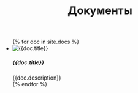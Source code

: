 ﻿---
layout: default
title: Документы
---

<ul class="list-unstyled">
{% for doc in site.docs %}

  <li class="media">
    <img class="mr-3" src="{{doc.img}}" alt="{{doc.title}}">
    <div class="media-body">
      <h5 class="mt-0 mb-1">{{doc.title}}</h5>
        {{doc.description}}
    </div>
  </li>
{% endfor %}
</ul>
